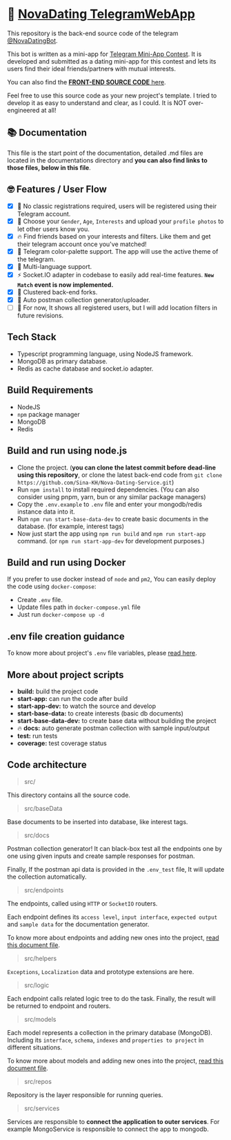 # 🍾 [NovaDating TelegramWebApp](http://t.me/NovaDatingBot/app)

This repository is the back-end source code of the telegram [@NovaDatingBot](https://t.me/TeleDatingBot).

This bot is written as a mini-app for [Telegram Mini-App Contest](https://t.me/contest/327).
It is developed and submitted as a dating mini-app for this contest and lets its users find their ideal friends/partner~~s~~ with mutual interests.

You can also find the [**FRONT-END SOURCE CODE** here](https://github.com/Sina-KH/Nova-Dating-TWA).

Feel free to use this source code as your new project's template. I tried to develop it as easy to understand and clear, as I could. It is NOT over-engineered at all!

## 📚 Documentation

This file is the start point of the documentation, detailed .md files are located in the documentations directory and **you can also find links to those files, below in this file**.

## 🤓 Features / User Flow

- [x] 🤘 No classic registrations required, users will be registered using their Telegram account.
- [x] 🥸 Choose your `Gender`, `Age`, `Interests` and upload your `profile photos` to let other users know you.
- [x] 🔥 Find friends based on your interests and filters. Like them and get their telegram account once you've matched!
- [x] 📱 Telegram color-palette support. The app will use the active theme of the telegram.
- [x] 📝  Multi-language support.
- [x] ⚡️ Socket.IO adapter in codebase to easily add real-time features. **`New Match` event is now implemented.**
- [x] 🐇 Clustered back-end forks.
- [x] 🤖 Auto postman collection generator/uploader.
- [ ] 📍 For now, It shows all registered users, but I will add location filters in future revisions.

## Tech Stack

- Typescript programming language, using NodeJS framework.
- MongoDB as primary database.
- Redis as cache database and socket.io adapter.

## Build Requirements

- NodeJS
- `npm` package manager
- MongoDB
- Redis

## Build and run using node.js

- Clone the project. (**you can clone the latest commit before dead-line using this repository**, or clone the latest back-end code from `git clone https://github.com/Sina-KH/Nova-Dating-Service.git`)
- Run `npm install` to install required dependencies. (You can also consider using pnpm, yarn, bun or any similar package managers)
- Copy the `.env.example` to `.env` file and enter your mongodb/redis instance data into it.
- Run `npm run start-base-data-dev` to create basic documents in the database. (for example, interest tags)
- Now just start the app using `npm run build` and `npm run start-app` command. (or `npm run start-app-dev` for development purposes.)

## Build and run using Docker

If you prefer to use docker instead of `node` and `pm2`, You can easily deploy the code using `docker-compose`:

- Create `.env` file.
- Update files path in `docker-compose.yml` file
- Just run `docker-compose up -d`

## .env file creation guidance

To know more about project's `.env` file variables, please [read here](documentations/env_variables.md).

## More about project scripts

- **build:** build the project code
- **start-app:** can run the code after build
- **start-app-dev:** to watch the source and develop
- **start-base-data:** to create interests (basic db documents)
- **start-base-data-dev:** to create base data without building the project
- 🔥 **docs:** auto generate postman collection with sample input/output
- **test:** run tests
- **coverage:** test coverage status

## Code architecture

> src/

This directory contains all the source code.

> src/baseData

Base documents to be inserted into database, like interest tags.

> src/docs

Postman collection generator! It can black-box test all the endpoints one by one using given inputs and create sample responses for postman.

Finally, If the postman api data is provided in the `.env_test` file, It will update the collection automatically.

> src/endpoints

The endpoints, called using `HTTP` or `SocketIO` routers.

Each endpoint defines its `access level`, `input interface`, `expected output` and `sample data` for the documentation generator.

To know more about endpoints and adding new ones into the project, [read this document file](documentations/add_endpoints.md).

> src/helpers

`Exceptions`, `Localization` data and prototype extensions are here.

> src/logic

Each endpoint calls related logic tree to do the task. Finally, the result will be returned to endpoint and routers.

> src/models

Each model represents a collection in the primary database (MongoDB). Including its `interface`, `schema`, `indexes` and `properties to project` in different situations.

To know more about models and adding new ones into the project, [read this document file](documentations/add_models.md).

> src/repos

Repository is the layer responsible for running queries.

> src/services

Services are responsible to **connect the application to outer services**. For example MongoService is responsible to connect the app to mongodb.